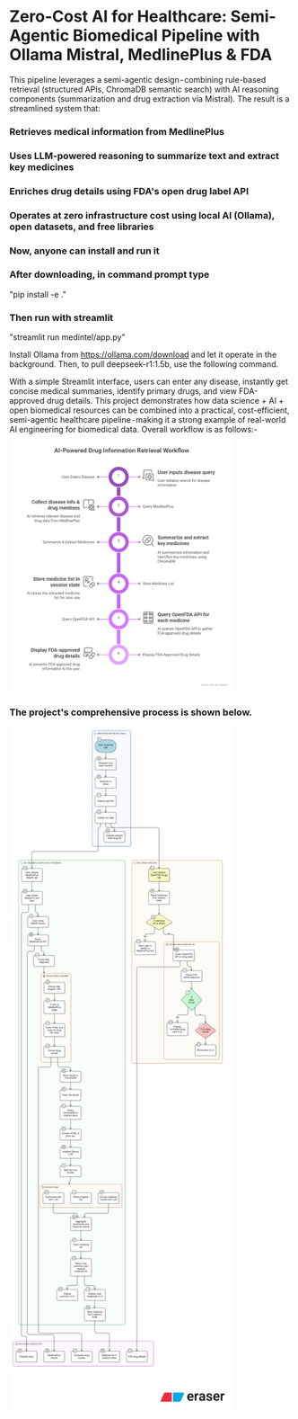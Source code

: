 # Zero-Cost AI for Healthcare: Semi-Agentic Biomedical Pipeline with Ollama Mistral, MedlinePlus &amp; FDA
This pipeline leverages a semi-agentic design - combining rule-based retrieval (structured APIs, ChromaDB semantic search) with AI reasoning components (summarization and drug extraction via Mistral). The result is a streamlined system that:
### Retrieves medical information from MedlinePlus
### Uses LLM-powered reasoning to summarize text and extract key medicines
### Enriches drug details using FDA's open drug label API
### Operates at zero infrastructure cost using local AI (Ollama), open datasets, and free libraries

### Now, anyone can install and run it
### After downloading, in command prompt type
"pip install -e ."
### Then run with streamlit
"streamlit run medintel/app.py"

Install Ollama from https://ollama.com/download and let it operate in the background. Then, to pull deepseek-r1:1.5b, use the following command.


With a simple Streamlit interface, users can enter any disease, instantly get concise medical summaries, identify primary drugs, and view FDA-approved drug details.
This project demonstrates how data science + AI + open biomedical resources can be combined into a practical, cost-efficient, semi-agentic healthcare pipeline - making it a strong example of real-world AI engineering for biomedical data. Overall workflow is as follows:-
<img src="meline_fda_summ.png" alt="meline_fda" width="400"/>
### The project's comprehensive process is shown below.
<img src="diagram-export-8-25-2025-8_13_01-PM.png" alt="meline_fda" width="400"/>
